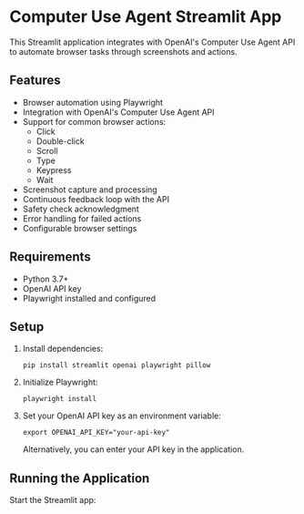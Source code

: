 # Computer Use Agent Streamlit App

This Streamlit application integrates with OpenAI's Computer Use Agent API to automate browser tasks through screenshots and actions.

## Features

- Browser automation using Playwright
- Integration with OpenAI's Computer Use Agent API
- Support for common browser actions:
  - Click
  - Double-click
  - Scroll
  - Type
  - Keypress
  - Wait
- Screenshot capture and processing
- Continuous feedback loop with the API
- Safety check acknowledgment
- Error handling for failed actions
- Configurable browser settings

## Requirements

- Python 3.7+
- OpenAI API key
- Playwright installed and configured

## Setup

1. Install dependencies:
   ```
   pip install streamlit openai playwright pillow
   ```

2. Initialize Playwright:
   ```
   playwright install
   ```

3. Set your OpenAI API key as an environment variable:
   ```
   export OPENAI_API_KEY="your-api-key"
   ```
   Alternatively, you can enter your API key in the application.

## Running the Application

Start the Streamlit app:
